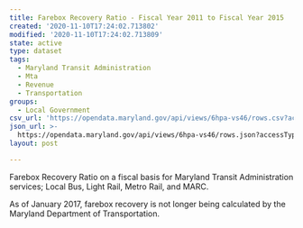 ```yaml
---
title: Farebox Recovery Ratio - Fiscal Year 2011 to Fiscal Year 2015
created: '2020-11-10T17:24:02.713802'
modified: '2020-11-10T17:24:02.713809'
state: active
type: dataset
tags:
  - Maryland Transit Administration
  - Mta
  - Revenue
  - Transportation
groups:
  - Local Government
csv_url: 'https://opendata.maryland.gov/api/views/6hpa-vs46/rows.csv?accessType=DOWNLOAD'
json_url: >-
  https://opendata.maryland.gov/api/views/6hpa-vs46/rows.json?accessType=DOWNLOAD
layout: post

---
```

Farebox Recovery Ratio on a fiscal basis for Maryland Transit Administration services; Local Bus, Light Rail, Metro Rail, and MARC.

As of January 2017, farebox recovery is not longer being calculated by the Maryland Department of Transportation.
